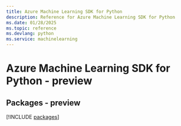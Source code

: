 ```yaml
---
title: Azure Machine Learning SDK for Python
description: Reference for Azure Machine Learning SDK for Python
ms.date: 01/28/2025
ms.topic: reference
ms.devlang: python
ms.service: machinelearning
---
```

# Azure Machine Learning SDK for Python - preview
## Packages - preview
[!INCLUDE [packages](machine-learning-index.md)]
